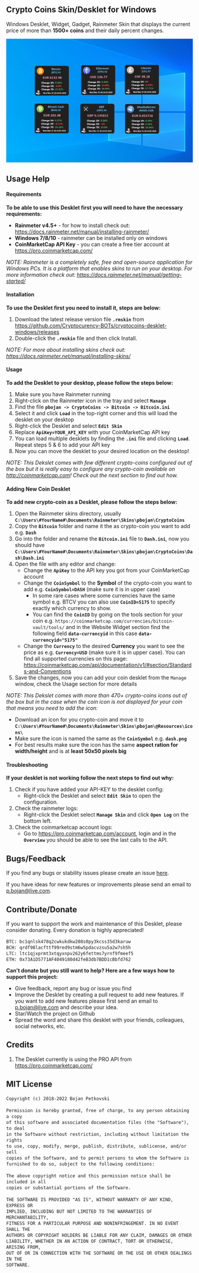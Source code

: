 ## Crypto Coins Skin/Desklet for Windows

Windows Desklet, Widget, Gadget, Rainmeter Skin that displays the current price of more than **1500+ coins** and their daily percent changes.

![Desklet screenshot](screenshot.png)

## Usage Help

#### Requirements

**To be able to use this Desklet first you will need to have the necessary requirements:**

* **Rainmeter v4.5+** - for how to install check out: https://docs.rainmeter.net/manual/installing-rainmeter/
* **Windows 7/8/10** - rainmeter can be installed only on windows
* **CoinMarketCap API Key** - you can create a free tier account at https://pro.coinmarketcap.com/

*NOTE: Rainmeter is a completely safe, free and open-source application for Windows PCs. It is a platform that enables skins to run on your desktop. For more information check out: https://docs.rainmeter.net/manual/getting-started/*
    
#### Installation

**To use the Desklet first you need to install it, steps are below:**

1. Download the latest release version file **`.rmskin`** from https://github.com/Cryptocurency-BOTs/cryptocoins-desklet-windows/releases
2. Double-click the **`.rmskin`** file and then click Install.

*NOTE: For more about installing skins check out: https://docs.rainmeter.net/manual/installing-skins/*

#### Usage

**To add the Desklet to your desktop, please follow the steps below:**

1. Make sure you have Rainmeter running
2. Right-click on the Rainmeter icon in the tray and select **`Manage`**
3. Find the file **`pbojan -> CryptoCoins -> Bitcoin -> Bitcoin.ini`**
4. Select it and click **`Load`** in the top-right corner and this will load the desklet on your desktop
5. Right-click the Desklet and select **`Edit Skin`**
6. Replace **`ApiKey=YOUR_API_KEY`** with your CoinMarketCap API key
7. You can load multiple desklets by finding the **`.ini`** file and clicking **`Load`**. Repeat steps 5 & 6 to add your API key
8. Now you can move the desklet to your desired location on the desktop!

*NOTE: This Dekslet comes with few different crypto-coins configured out of the box but it is really easy to configure any crypto-coin available on http://coinmarketcap.com! Check out the next section to find out how.*

#### Adding New Coin Desklet

**To add new crypto-coin as a Desklet, please follow the steps below:**

1. Open the Rainmeter skins directory, usually **`C:\Users\#YourName#\Documents\Rainmeter\Skins\pbojan\CryptoCoins`**
2. Copy the **`Bitcoin`** folder and name it the as crypto-coin you want to add e.g. **`Dash`**
3. Go into the folder and rename the **`Bitcoin.ini`** file to **`Dash.ini`**, now you should have **`C:\Users\#YourName#\Documents\Rainmeter\Skins\pbojan\CryptoCoins\Dash\Dash.ini`**
4. Open the file with any editor and change:
	- Change the **`ApiKey`** to the API key you got from your CoinMarketCap account
    - Change the **`CoinSymbol`** to the **Symbol** of the crypto-coin you want to add e.g. **`CoinSymbol=DASH`** (make sure it is in upper case)
		- In some rare cases where some currencies have the same symbol e.g. BTCV you can also use **`CoinID=5175`** to specify exactly which currency to show. 
		- You can find the **`CoinID`** by going on the tools section for your coin e.g. `https://coinmarketcap.com/currencies/bitcoin-vault/tools/` and in the Website Widget section find the following field **`data-currencyid`** in this case **`data-currencyid="5175"`** 
    - Change the **`Currency`** to the desired **Currency** you want to see the price as e.g. **`Currency=USD`** (make sure it is in upper case). You can find all supported currencies on this page: https://coinmarketcap.com/api/documentation/v1/#section/Standards-and-Conventions
5. Save the changes, now you can add your coin desklet from the `Manage` window, check the Usage section for more details

*NOTE: This Dekslet comes with more than 470+ crypto-coins icons out of the box but in the case when the coin icon is not displayed for your coin that means you need to add the icon:*

- Download an icon for you crypto-coin and move it to **`C:\Users\#YourName#\Documents\Rainmeter\Skins\pbojan\@Resources\icons\`**
- Make sure the icon is named the same as the **`CoinSymbol`** e.g. **`dash.png`**
- For best results make sure the icon has the same **aspect ration for width/height** and is at **least 50x50 pixels big**

#### Troubleshooting

**If your desklet is not working follow the next steps to find out why:**

1. Check if you have added your API-KEY to the desklet config:
	* Right-click the Desklet and select **`Edit Skin`** to open the configuration.
1. Check the rainmeter logs:
	* Right-click the Desklet select **`Manage Skin`** and click **`Open Log`** on the bottom left.
1. Check the coinmarketcap account logs:
	* Go to https://pro.coinmarketcap.com/account, login and in the **`Overview`** you should be able to see the last calls to the API.

## Bugs/Feedback

If you find any bugs or stability issues please create an issue [here](https://github.com/Cryptocurency-BOTs/cryptocoins-desklet-windows/issues).

If you have ideas for new features or improvements please send an email to [p.bojan@live.com](mailto:p.bojan@live.com).

## Contribute/Donate

If you want to support the work and maintenance of this Desklet, please consider donating. Every donation is highly appreciated!

```
BTC: bc1qnlsk478q2cwkukdkw208s0py3kcss35d3karuw
BCH: qrdf98lacfttf99red9stm6w5pdacvzsu5a2w7sh5h
LTC: ltc1qjxprmt3xtqyxnpv262y6fettms7yrnf9fmeef5
ETH: 0x73A1D5771AF4049180d42feB3db7BDD1cBbfd762
```

**Can't donate but you still want to help? Here are a few ways how to support this project:**
* Give feedback, report any bug or issue you find
* Improve the Desklet by creating a pull request to add new features. If you want to add new features please first send an email to [p.bojan@live.com](mailto:p.bojan@live.com) and describe your idea.
* Star/Watch the project on Github
* Spread the word and share this desklet with your friends, colleagues, social networks, etc. 

## Credits

1. The Desklet currently is using the PRO API from https://pro.coinmarketcap.com/

## MIT License

```
Copyright (c) 2018-2022 Bojan Petkovski

Permission is hereby granted, free of charge, to any person obtaining a copy
of this software and associated documentation files (the "Software"), to deal
in the Software without restriction, including without limitation the rights
to use, copy, modify, merge, publish, distribute, sublicense, and/or sell
copies of the Software, and to permit persons to whom the Software is
furnished to do so, subject to the following conditions:

The above copyright notice and this permission notice shall be included in all
copies or substantial portions of the Software.

THE SOFTWARE IS PROVIDED "AS IS", WITHOUT WARRANTY OF ANY KIND, EXPRESS OR
IMPLIED, INCLUDING BUT NOT LIMITED TO THE WARRANTIES OF MERCHANTABILITY,
FITNESS FOR A PARTICULAR PURPOSE AND NONINFRINGEMENT. IN NO EVENT SHALL THE
AUTHORS OR COPYRIGHT HOLDERS BE LIABLE FOR ANY CLAIM, DAMAGES OR OTHER
LIABILITY, WHETHER IN AN ACTION OF CONTRACT, TORT OR OTHERWISE, ARISING FROM,
OUT OF OR IN CONNECTION WITH THE SOFTWARE OR THE USE OR OTHER DEALINGS IN THE
SOFTWARE.
```
